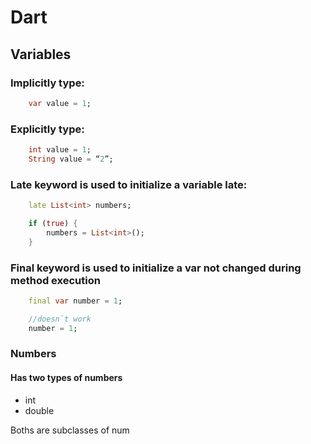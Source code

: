 # Dart

## Variables

### Implicitly type:
```dart
    var value = 1;
```

### Explicitly type:
```dart
    int value = 1;
    String value = “2”;
```

### Late keyword is used to initialize a variable late:
```dart
    late List<int> numbers;

    if (true) {
        numbers = List<int>();
    }
```

### Final keyword is used to initialize a var not changed during method execution
```dart
    final var number = 1;

    //doesn`t work
    number = 1;
```

### Numbers

#### Has two types of numbers

- int
- double

Boths are subclasses of num
